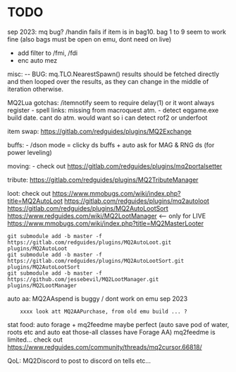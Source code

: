 # TODO


sep 2023:
mq bug? /handin fails if item is in bag10. bag 1 to 9 seem to work fine (also bags must be open on emu, dont need on live)

- add filter to /fmi, /fdi
- enc auto mez



misc:
-- BUG: mq.TLO.NearestSpawn() results should be fetched directly and then looped over the results, as they can change
    in the middle of iteration otherwise.




MQ2Lua gotchas:
    /itemnotify seem to require delay(1) or it wont always register
    - spell links: missing from macroquest atm.
    - detect eqgame.exe build date. cant do atm. would want so i can detect rof2 or underfoot







item swap:
    https://gitlab.com/redguides/plugins/MQ2Exchange


buffs:
    - /dson mode = clicky ds buffs + auto ask for MAG & RNG ds (for power leveling)


moving:
    - check out https://gitlab.com/redguides/plugins/mq2portalsetter


tribute:
    https://gitlab.com/redguides/plugins/MQ2TributeManager




loot:
    check out
    https://www.mmobugs.com/wiki/index.php?title=MQ2AutoLoot
    https://gitlab.com/redguides/plugins/mq2autoloot
    https://gitlab.com/redguides/plugins/MQ2AutoLootSort
    https://www.redguides.com/wiki/MQ2LootManager                           <-- only for LIVE
    https://www.mmobugs.com/wiki/index.php?title=MQ2MasterLooter

    git submodule add -b master -f https://gitlab.com/redguides/plugins/MQ2AutoLoot.git plugins/MQ2AutoLoot
    git submodule add -b master -f https://gitlab.com/redguides/plugins/MQ2AutoLootSort.git plugins/MQ2AutoLootSort
    git submodule add -b master -f https://github.com/jessebevil/MQ2LootManager.git plugins/MQ2LootManager


auto aa:
    MQ2AAspend is buggy / dont work on emu sep 2023

        xxxx look att MQ2AAPurchase, from old emu build ... ?


stat food:
    auto forage + mq2feedme maybe perfect (auto save pod of water, roots etc and auto eat those-all classes have Forage AA)
    mq2feedme is limited... check out https://www.redguides.com/community/threads/mq2cursor.66818/


QoL:
    MQ2Discord to post to discord on tells etc...
